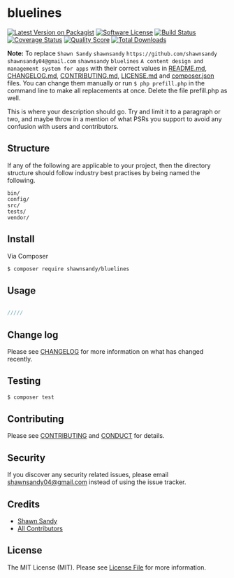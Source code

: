 # bluelines

[![Latest Version on Packagist][ico-version]][link-packagist]
[![Software License][ico-license]](LICENSE.md)
[![Build Status][ico-travis]][link-travis]
[![Coverage Status][ico-scrutinizer]][link-scrutinizer]
[![Quality Score][ico-code-quality]][link-code-quality]
[![Total Downloads][ico-downloads]][link-downloads]

**Note:** To replace ```Shawn Sandy``` ```shawnsandy``` ```https://github.com/shawnsandy``` ```shawnsandy04@gmail.com``` ```shawnsandy``` ```bluelines``` ```A content design and management system for apps``` with their correct values in [README.md](README.md), [CHANGELOG.md](CHANGELOG.md), [CONTRIBUTING.md](CONTRIBUTING.md), [LICENSE.md](LICENSE.md) and [composer.json](composer.json) files. You can change them manually or run `$ php prefill.php` in the command line to make all replacements at once. Delete the file prefill.php as well.

This is where your description should go. Try and limit it to a paragraph or two, and maybe throw in a mention of what
PSRs you support to avoid any confusion with users and contributors.

## Structure

If any of the following are applicable to your project, then the directory structure should follow industry best practises by being named the following.

```
bin/        
config/
src/
tests/
vendor/
```


## Install

Via Composer

``` bash
$ composer require shawnsandy/bluelines
```

## Usage

``` php

/////

```

## Change log

Please see [CHANGELOG](CHANGELOG.md) for more information on what has changed recently.

## Testing

``` bash
$ composer test
```

## Contributing

Please see [CONTRIBUTING](CONTRIBUTING.md) and [CONDUCT](CONDUCT.md) for details.

## Security

If you discover any security related issues, please email shawnsandy04@gmail.com instead of using the issue tracker.

## Credits

- [Shawn Sandy][link-author]
- [All Contributors][link-contributors]

## License

The MIT License (MIT). Please see [License File](LICENSE.md) for more information.

[ico-version]: https://img.shields.io/packagist/v/shawnsandy/bluelines.svg?style=flat-square
[ico-license]: https://img.shields.io/badge/license-MIT-brightgreen.svg?style=flat-square
[ico-travis]: https://img.shields.io/travis/shawnsandy/bluelines/master.svg?style=flat-square
[ico-scrutinizer]: https://img.shields.io/scrutinizer/coverage/g/shawnsandy/bluelines.svg?style=flat-square
[ico-code-quality]: https://img.shields.io/scrutinizer/g/shawnsandy/bluelines.svg?style=flat-square
[ico-downloads]: https://img.shields.io/packagist/dt/shawnsandy/bluelines.svg?style=flat-square

[link-packagist]: https://packagist.org/packages/shawnsandy/bluelines
[link-travis]: https://travis-ci.org/shawnsandy/bluelines
[link-scrutinizer]: https://scrutinizer-ci.com/g/shawnsandy/bluelines/code-structure
[link-code-quality]: https://scrutinizer-ci.com/g/shawnsandy/bluelines
[link-downloads]: https://packagist.org/packages/shawnsandy/bluelines
[link-author]: https://github.com/shawnsandy
[link-contributors]: ../../contributors
